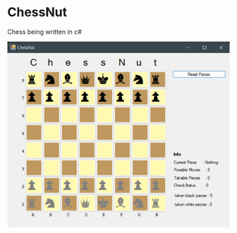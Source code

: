 # ChessNut
Chess being written in c#

<p float="left">
  <img src="assets/screenshots/screenshot9.png" width="600" />
</p>